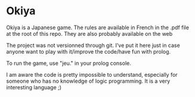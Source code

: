 Okiya
=====

Okiya is a Japanese game. The rules are available in French in the .pdf file at the root of this repo. They are also probably available on the web

The project was not versionned through git. I've put it here just in case anyone want to play with it/improve the code/have fun with prolog.

To run the game, use "jeu." in your prolog console.

I am aware the code is pretty impossible to understand, especially for someone who has no knowledge of logic programming. It is a very interesting language ;)
